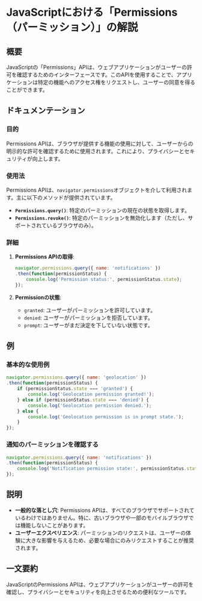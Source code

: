 <!--
Meta Description: # JavaScriptにおける「Permissions（パーミッション）」の解説 ## 概要 JavaScriptの「Permissions」APIは、ウェブアプリケーションがユーザーの許可を確認するためのインターフェースです。このAPIを使用することで、アプリケーションは特定の機能へのアクセス権...
Meta Keywords: permissions, permissionstatus, state, apiは, console
-->

# JavaScriptにおける「Permissions（パーミッション）」の解説

## 概要
JavaScriptの「Permissions」APIは、ウェブアプリケーションがユーザーの許可を確認するためのインターフェースです。このAPIを使用することで、アプリケーションは特定の機能へのアクセス権をリクエストし、ユーザーの同意を得ることができます。

## ドキュメンテーション
### 目的
Permissions APIは、ブラウザが提供する機能の使用に対して、ユーザーからの明示的な許可を確認するために使用されます。これにより、プライバシーとセキュリティが向上します。

### 使用法
Permissions APIは、`navigator.permissions`オブジェクトを介して利用されます。主に以下のメソッドが提供されています。

- **`Permissions.query()`**: 特定のパーミッションの現在の状態を取得します。
- **`Permissions.revoke()`**: 特定のパーミッションを無効化します（ただし、サポートされているブラウザのみ）。

### 詳細
1. **Permissions APIの取得**: 
   ```javascript
   navigator.permissions.query({ name: 'notifications' })
   .then(function(permissionStatus) {
       console.log('Permission status:', permissionStatus.state);
   });
   ```

2. **Permissionの状態**:
   - `granted`: ユーザーがパーミッションを許可しています。
   - `denied`: ユーザーがパーミッションを拒否しています。
   - `prompt`: ユーザーがまだ決定を下していない状態です。

## 例
### 基本的な使用例
```javascript
navigator.permissions.query({ name: 'geolocation' })
.then(function(permissionStatus) {
    if (permissionStatus.state === 'granted') {
        console.log('Geolocation permission granted!');
    } else if (permissionStatus.state === 'denied') {
        console.log('Geolocation permission denied.');
    } else {
        console.log('Geolocation permission is in prompt state.');
    }
});
```

### 通知のパーミッションを確認する
```javascript
navigator.permissions.query({ name: 'notifications' })
.then(function(permissionStatus) {
    console.log('Notification permission state:', permissionStatus.state);
});
```

## 説明
- **一般的な落とし穴**: Permissions APIは、すべてのブラウザでサポートされているわけではありません。特に、古いブラウザや一部のモバイルブラウザでは機能しないことがあります。
- **ユーザーエクスペリエンス**: パーミッションのリクエストは、ユーザーの体験に大きな影響を与えるため、必要な場合にのみリクエストすることが推奨されます。

## 一文要約
JavaScriptのPermissions APIは、ウェブアプリケーションがユーザーの許可を確認し、プライバシーとセキュリティを向上させるための便利なツールです。